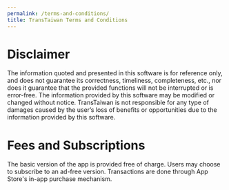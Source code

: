 ```yaml
---
permalink: /terms-and-conditions/
title: TransTaiwan Terms and Conditions
---
```


# Disclaimer 
The information quoted and presented in this software is for reference only, and does not guarantee its correctness, timeliness, completeness, etc., nor does it guarantee that the provided functions will not be interrupted or is error-free. The information provided by this software may be modified or changed without notice. TransTaiwan is not responsible for any type of damages caused by the user’s loss of benefits or opportunities due to the information provided by this software.

# Fees and Subscriptions
The basic version of the app is provided free of charge. Users may choose to subscribe to an ad-free version. Transactions are done through App Store's in-app purchase mechanism.
